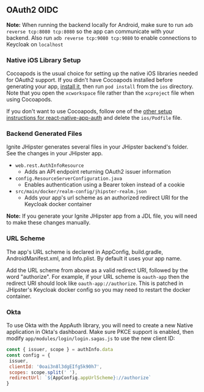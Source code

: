 ## OAuth2 OIDC

**Note:** When running the backend locally for Android, make sure to run `adb reverse tcp:8080 tcp:8080` so the app can communicate with your backend. Also run `adb reverse tcp:9080 tcp:9080` to enable connections to Keycloak on `localhost`
### Native iOS Library Setup

Cocoapods is the usual choice for setting up the native iOS libraries needed for OAuth2 support.  If you didn't have Cocoapods installed before generating your app, [install it](https://guides.cocoapods.org/using/getting-started.html), then run `pod install` from the `ios` directory.  Note that you open the `xcworkspace` file rather than the `xcproject` file when using Cocoapods.  
    
If you don't want to use Cocoapods, follow one of the [other setup instructions for react-native-app-auth](https://github.com/FormidableLabs/react-native-app-auth#ios-setup) and delete the `ios/Podfile` file.

### Backend Generated Files

Ignite JHipster generates several files in your JHipster backend's folder.  See the changes in your JHipster app.
- `web.rest.AuthInfoResource`
  - Adds an API endpoint returning OAuth2 issuer information
- `config.ResourceServerConfiguration.java` 
  - Enables authentication using a Bearer token instead of a cookie
- `src/main/docker/realm-config/jhipster-realm.json`
  - Adds your app's url scheme as an authorized redirect URI for the Keycloak docker container

**Note:** If you generate your Ignite JHipster app from a JDL file, you will need to make these changes manually.
   
### URL Scheme
The app's URL scheme is declared in AppConfig, build.gradle, AndroidManifest.xml, and Info.plist.  By default it uses your app name.

Add the URL scheme from above as a valid redirect URI, followed by the word "authorize".  For example, if your URL scheme is `oauth-app` then the redirect URI
 should look like `oauth-app://authorize`.  This is patched in JHipster's Keycloak docker config so you may need to restart the docker container.
 
### Okta

To use Okta with the AppAuth library, you will need to create a new Native application in Okta's dashboard.  Make sure PKCE support is enabled, then modify `app/modules/login/login.sagas.js` to use the new client ID:

```javascript
const { issuer, scope } = authInfo.data
const config = {
 issuer,
 clientId: '0oai3n8l3dgEIfg5k90h7',
 scopes: scope.split(' '),
 redirectUrl: `${AppConfig.appUrlScheme}://authorize`
}
```
